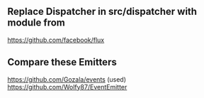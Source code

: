 

## Replace Dispatcher in src/dispatcher with module from
https://github.com/facebook/flux

## Compare these Emitters
https://github.com/Gozala/events (used)
https://github.com/Wolfy87/EventEmitter